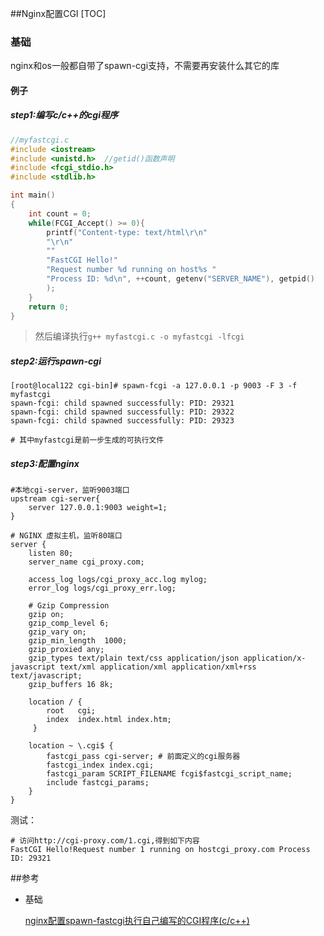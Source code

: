 ##Nginx配置CGI
[TOC]

### 基础

nginx和os一般都自带了spawn-cgi支持，不需要再安装什么其它的库

#### 例子

##### step1:编写c/c++的cgi程序

```c
//myfastcgi.c
#include <iostream> 
#include <unistd.h>  //getid()函数声明
#include <fcgi_stdio.h> 
#include <stdlib.h> 

int main() 
{
    int count = 0;
    while(FCGI_Accept() >= 0){
        printf("Content-type: text/html\r\n"
        "\r\n"
        ""
        "FastCGI Hello!"
        "Request number %d running on host%s "
        "Process ID: %d\n", ++count, getenv("SERVER_NAME"), getpid()
        );
    }
    return 0;
}
```

> 然后编译执行`g++ myfastcgi.c -o myfastcgi -lfcgi ` 

##### step2:运行spawn-cgi

```shell
[root@local122 cgi-bin]# spawn-fcgi -a 127.0.0.1 -p 9003 -F 3 -f myfastcgi
spawn-fcgi: child spawned successfully: PID: 29321
spawn-fcgi: child spawned successfully: PID: 29322
spawn-fcgi: child spawned successfully: PID: 29323

# 其中myfastcgi是前一步生成的可执行文件
```

##### step3:配置nginx

```nginx
#本地cgi-server，监听9003端口
upstream cgi-server{
    server 127.0.0.1:9003 weight=1;
}

# NGINX 虚拟主机，监听80端口
server {
    listen 80;
    server_name cgi_proxy.com;
    
    access_log logs/cgi_proxy_acc.log mylog;
    error_log logs/cgi_proxy_err.log;

    # Gzip Compression
    gzip on;
    gzip_comp_level 6;
    gzip_vary on;
    gzip_min_length  1000;
    gzip_proxied any;
    gzip_types text/plain text/css application/json application/x-javascript text/xml application/xml application/xml+rss text/javascript;
    gzip_buffers 16 8k;

    location / {
        root   cgi;
        index  index.html index.htm;
     }

    location ~ \.cgi$ {
        fastcgi_pass cgi-server; # 前面定义的cgi服务器
        fastcgi_index index.cgi;
        fastcgi_param SCRIPT_FILENAME fcgi$fastcgi_script_name;
        include fastcgi_params;
    }
}
```

测试：

```shell
# 访问http://cgi-proxy.com/1.cgi,得到如下内容
FastCGI Hello!Request number 1 running on hostcgi_proxy.com Process ID: 29321

```



 ##参考

- 基础

  [nginx配置spawn-fastcgi执行自己编写的CGI程序(c/c++)  ](http://liuzhigong.blog.163.com/blog/static/178272375201351811194428/)